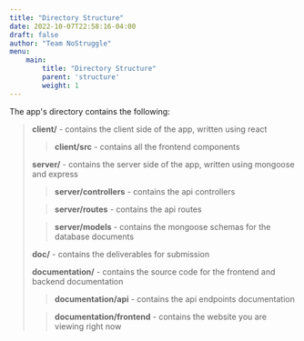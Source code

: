 ```yaml
---
title: "Directory Structure"
date: 2022-10-07T22:58:16-04:00
draft: false
author: "Team NoStruggle"
menu: 
    main: 
        title: "Directory Structure"
        parent: 'structure'
        weight: 1
---
```


The app's directory contains the following:

> **client/** - contains the client side of the app, written using react
> 
>> **client/src** - contains all the frontend components
> 
> **server/** - contains the server side of the app, written using mongoose and express
> 
>> **server/controllers** - contains the api controllers
> 
>> **server/routes** - contains the api routes
>
>> **server/models** - contains the mongoose schemas for the database documents
> 
> **doc/** - contains the deliverables for submission
> 
> **documentation/** - contains the source code for the frontend and backend documentation
> 
>> **documentation/api** - contains the api endpoints documentation
>
>> **documentation/frontend** - contains the website you are viewing right now
